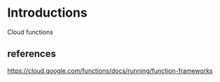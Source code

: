 # Introductions
Cloud functions

## references
https://cloud.google.com/functions/docs/running/function-frameworks